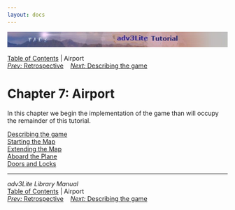 ```yaml
---
layout: docs
---
```

<div class="topbar">

<img src="topbar.jpg" data-border="0" />

</div>

<div class="nav">

<a href="toc.html" class="nav">Table of Contents</a> \| Airport  
<span class="navnp"><a href="retro.html" class="nav"><em>Prev:</em> Retrospective</a>
   <a href="describing.html" class="nav"><em>Next:</em> Describing the
game</a>     </span>

</div>

<div class="main">

# Chapter 7: Airport

In this chapter we begin the implementation of the game than will occupy
the remainder of this tutorial.

<div class="sectoc">

[Describing the game](describing.html)  
[Starting the Map](airmap1.html)  
[Extending the Map](airmap2.html)  
[Aboard the Plane](airmap3.html)  
[Doors and Locks](doors.html)  

</div>

</div>

------------------------------------------------------------------------

<div class="navb">

*adv3Lite Library Manual*  
<a href="toc.html" class="nav">Table of Contents</a> \| Airport  
<span class="navnp"><a href="retro.html" class="nav"><em>Prev:</em> Retrospective</a>
   <a href="describing.html" class="nav"><em>Next:</em> Describing the
game</a>     </span>

</div>
